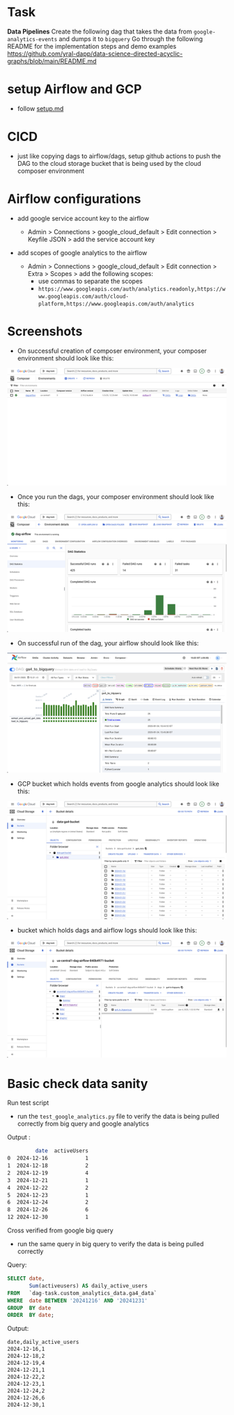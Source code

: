 # Task

**Data Pipelines**
Create the following dag that takes the data from `google-analytics-events` and dumps it to `bigquery`
Go through the following README for the implementation steps and demo examples
https://github.com/yral-dapp/data-science-directed-acyclic-graphs/blob/main/README.md

# setup Airflow and GCP

- follow [setup.md](./setup.md)

# CICD

- just like copying dags to airflow/dags, setup github actions to push the DAG to the cloud storage bucket that is being used by the cloud composer environment

# Airflow configurations

- add google service account key to the airflow
  - Admin > Connections > google_cloud_default > Edit connection > Keyfile JSON > add the service account key
- add scopes of google analytics to the airflow

  - Admin > Connections > google_cloud_default > Edit connection > Extra > Scopes > add the following scopes:
    - use commas to separate the scopes
    - `https://www.googleapis.com/auth/analytics.readonly,https://www.googleapis.com/auth/cloud-platform,https://www.googleapis.com/auth/analytics`

# Screenshots

- On successful creation of composer environment, your composer environment should look like this:

![composer](https://github.com/sagarsrc/airflow-dag-google-analytics/blob/main/docs/images/composer1.jpg)

- Once you run the dags, your composer environment should look like this:

![composer](https://github.com/sagarsrc/airflow-dag-google-analytics/blob/main/docs/images/composer2.jpg)

- On successful run of the dag, your airflow should look like this:

![airflow](https://github.com/sagarsrc/airflow-dag-google-analytics/blob/main/docs/images/airflow.jpg)

- GCP bucket which holds events from google analytics should look like this:

![gcp bucket](https://github.com/sagarsrc/airflow-dag-google-analytics/blob/main/docs/images/gcp-ga4-bucket.jpg)

- bucket which holds dags and airflow logs should look like this:

![gcp bucket](https://github.com/sagarsrc/airflow-dag-google-analytics/blob/main/docs/images/gcp-dags-bucket.jpg)

# Basic check data sanity

Run test script

- run the `test_google_analytics.py` file to verify the data is being pulled correctly from big query and google analytics

Output :

```bash
         date  activeUsers
0  2024-12-16            1
1  2024-12-18            2
2  2024-12-19            4
3  2024-12-21            1
4  2024-12-22            2
5  2024-12-23            1
6  2024-12-24            2
8  2024-12-26            6
12 2024-12-30            1
```

Cross verified from google big query

- run the same query in big query to verify the data is being pulled correctly

Query:

```sql
SELECT date,
       Sum(activeusers) AS daily_active_users
FROM   `dag-task.custom_analytics_data.ga4_data`
WHERE  date BETWEEN '20241216' AND '20241231'
GROUP  BY date
ORDER  BY date;
```

Output:

```csv
date,daily_active_users
2024-12-16,1
2024-12-18,2
2024-12-19,4
2024-12-21,1
2024-12-22,2
2024-12-23,1
2024-12-24,2
2024-12-26,6
2024-12-30,1
```
